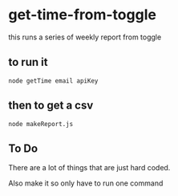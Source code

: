 # get-time-from-toggle
this runs a series of weekly report from toggle

## to run it

```node getTime email apiKey```

## then to get a csv

```node makeReport.js```

## To Do
There are a lot of things that are just hard coded. 

Also make it so only have to run one command
